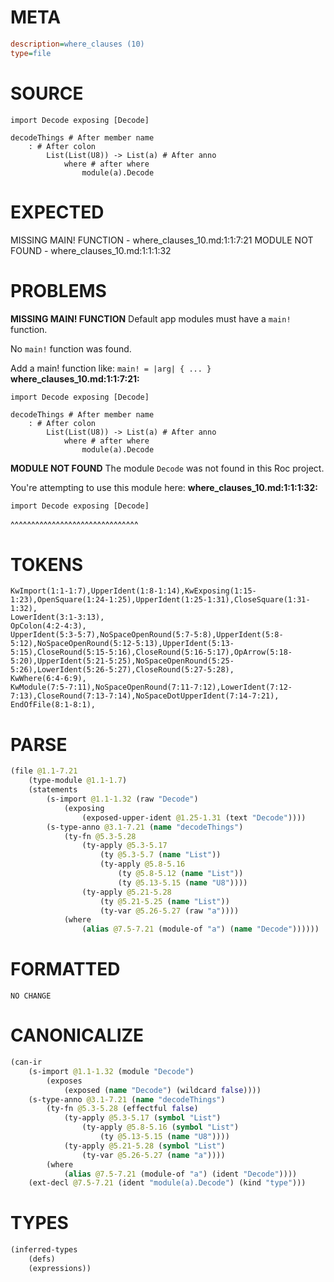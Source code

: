 # META
~~~ini
description=where_clauses (10)
type=file
~~~
# SOURCE
~~~roc
import Decode exposing [Decode]

decodeThings # After member name
	: # After colon
		List(List(U8)) -> List(a) # After anno
			where # after where
				module(a).Decode
~~~
# EXPECTED
MISSING MAIN! FUNCTION - where_clauses_10.md:1:1:7:21
MODULE NOT FOUND - where_clauses_10.md:1:1:1:32
# PROBLEMS
**MISSING MAIN! FUNCTION**
Default app modules must have a `main!` function.

No `main!` function was found.

Add a main! function like:
`main! = |arg| { ... }`
**where_clauses_10.md:1:1:7:21:**
```roc
import Decode exposing [Decode]

decodeThings # After member name
	: # After colon
		List(List(U8)) -> List(a) # After anno
			where # after where
				module(a).Decode
```


**MODULE NOT FOUND**
The module `Decode` was not found in this Roc project.

You're attempting to use this module here:
**where_clauses_10.md:1:1:1:32:**
```roc
import Decode exposing [Decode]
```
^^^^^^^^^^^^^^^^^^^^^^^^^^^^^^^


# TOKENS
~~~zig
KwImport(1:1-1:7),UpperIdent(1:8-1:14),KwExposing(1:15-1:23),OpenSquare(1:24-1:25),UpperIdent(1:25-1:31),CloseSquare(1:31-1:32),
LowerIdent(3:1-3:13),
OpColon(4:2-4:3),
UpperIdent(5:3-5:7),NoSpaceOpenRound(5:7-5:8),UpperIdent(5:8-5:12),NoSpaceOpenRound(5:12-5:13),UpperIdent(5:13-5:15),CloseRound(5:15-5:16),CloseRound(5:16-5:17),OpArrow(5:18-5:20),UpperIdent(5:21-5:25),NoSpaceOpenRound(5:25-5:26),LowerIdent(5:26-5:27),CloseRound(5:27-5:28),
KwWhere(6:4-6:9),
KwModule(7:5-7:11),NoSpaceOpenRound(7:11-7:12),LowerIdent(7:12-7:13),CloseRound(7:13-7:14),NoSpaceDotUpperIdent(7:14-7:21),
EndOfFile(8:1-8:1),
~~~
# PARSE
~~~clojure
(file @1.1-7.21
	(type-module @1.1-1.7)
	(statements
		(s-import @1.1-1.32 (raw "Decode")
			(exposing
				(exposed-upper-ident @1.25-1.31 (text "Decode"))))
		(s-type-anno @3.1-7.21 (name "decodeThings")
			(ty-fn @5.3-5.28
				(ty-apply @5.3-5.17
					(ty @5.3-5.7 (name "List"))
					(ty-apply @5.8-5.16
						(ty @5.8-5.12 (name "List"))
						(ty @5.13-5.15 (name "U8"))))
				(ty-apply @5.21-5.28
					(ty @5.21-5.25 (name "List"))
					(ty-var @5.26-5.27 (raw "a"))))
			(where
				(alias @7.5-7.21 (module-of "a") (name "Decode"))))))
~~~
# FORMATTED
~~~roc
NO CHANGE
~~~
# CANONICALIZE
~~~clojure
(can-ir
	(s-import @1.1-1.32 (module "Decode")
		(exposes
			(exposed (name "Decode") (wildcard false))))
	(s-type-anno @3.1-7.21 (name "decodeThings")
		(ty-fn @5.3-5.28 (effectful false)
			(ty-apply @5.3-5.17 (symbol "List")
				(ty-apply @5.8-5.16 (symbol "List")
					(ty @5.13-5.15 (name "U8"))))
			(ty-apply @5.21-5.28 (symbol "List")
				(ty-var @5.26-5.27 (name "a"))))
		(where
			(alias @7.5-7.21 (module-of "a") (ident "Decode"))))
	(ext-decl @7.5-7.21 (ident "module(a).Decode") (kind "type")))
~~~
# TYPES
~~~clojure
(inferred-types
	(defs)
	(expressions))
~~~
